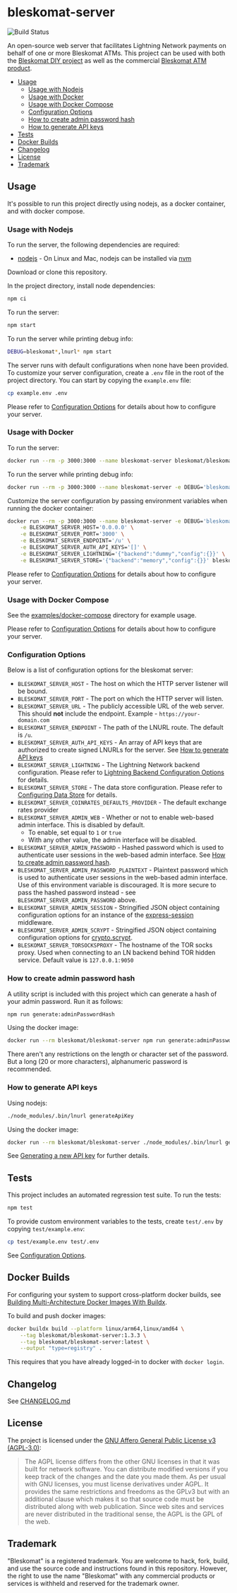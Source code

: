 # bleskomat-server

![Build Status](https://github.com/samotari/bleskomat-server/actions/workflows/tests.yml/badge.svg)

An open-source web server that facilitates Lightning Network payments on behalf of one or more Bleskomat ATMs. This project can be used with both the [Bleskomat DIY project](https://github.com/samotari/bleskomat-diy) as well as the commercial [Bleskomat ATM product](https://www.bleskomat.com).

* [Usage](#usage)
	* [Usage with Nodejs](#usage-with-nodejs)
	* [Usage with Docker](#usage-with-docker)
	* [Usage with Docker Compose](#usage-with-docker-compose)
	* [Configuration Options](#configuration-options)
	* [How to create admin password hash](#how-to-create-admin-password-hash)
	* [How to generate API keys](#how-to-generate-api-keys)
* [Tests](#tests)
* [Docker Builds](#docker-builds)
* [Changelog](#changelog)
* [License](#license)
* [Trademark](#trademark)


## Usage

It's possible to run this project directly using nodejs, as a docker container, and with docker compose.


### Usage with Nodejs

To run the server, the following dependencies are required:

* [nodejs](https://nodejs.org/) - On Linux and Mac, nodejs can be installed via [nvm](https://github.com/creationix/nvm)

Download or clone this repository.

In the project directory, install node dependencies:
```bash
npm ci
```

To run the server:
```bash
npm start
```

To run the server while printing debug info:
```bash
DEBUG=bleskomat*,lnurl* npm start
```

The server runs with default configurations when none have been provided. To customize your server configuration, create a `.env` file in the root of the project directory. You can start by copying the `example.env` file:
```bash
cp example.env .env
```
Please refer to [Configuration Options](#configuration-options) for details about how to configure your server.


### Usage with Docker

To run the server:
```bash
docker run --rm -p 3000:3000 --name bleskomat-server bleskomat/bleskomat-server
```

To run the server while printing debug info:
```bash
docker run --rm -p 3000:3000 --name bleskomat-server -e DEBUG='bleskomat*,lnurl*' bleskomat/bleskomat-server
```

Customize the server configuration by passing environment variables when running the docker container:
```bash
docker run --rm -p 3000:3000 --name bleskomat-server -e DEBUG='bleskomat*,lnurl*' \
	-e BLESKOMAT_SERVER_HOST='0.0.0.0' \
	-e BLESKOMAT_SERVER_PORT='3000' \
	-e BLESKOMAT_SERVER_ENDPOINT='/u' \
	-e BLESKOMAT_SERVER_AUTH_API_KEYS='[]' \
	-e BLESKOMAT_SERVER_LIGHTNING='{"backend":"dummy","config":{}}' \
	-e BLESKOMAT_SERVER_STORE='{"backend":"memory","config":{}}' bleskomat/bleskomat-server
```
Please refer to [Configuration Options](#configuration-options) for details about how to configure your server.


### Usage with Docker Compose

See the [examples/docker-compose](https://github.com/samotari/bleskomat-server/blob/master/examples/docker-compose) directory for example usage.

Please refer to [Configuration Options](#configuration-options) for details about how to configure your server.


### Configuration Options

Below is a list of configuration options for the bleskomat server:
* `BLESKOMAT_SERVER_HOST` - The host on which the HTTP server listener will be bound.
* `BLESKOMAT_SERVER_PORT` - The port on which the HTTP server will listen.
* `BLESKOMAT_SERVER_URL` - The publicly accessible URL of the web server. This should __not__ include the endpoint. Example - `https://your-domain.com`
* `BLESKOMAT_SERVER_ENDPOINT` - The path of the LNURL route. The default is `/u`.
* `BLESKOMAT_SERVER_AUTH_API_KEYS` - An array of API keys that are authorized to create signed LNURLs for the server. See [How to generate API keys](#how-to-generate-api-keys)
* `BLESKOMAT_SERVER_LIGHTNING` - The Lightning Network backend configuration. Please refer to [Lightning Backend Configuration Options](https://github.com/chill117/lnurl-node#lightning-backend-configuration-options) for details.
* `BLESKOMAT_SERVER_STORE` - The data store configuration. Please refer to [Configuring Data Store](https://github.com/chill117/lnurl-node#configuring-data-store) for details.
* `BLESKOMAT_SERVER_COINRATES_DEFAULTS_PROVIDER` - The default exchange rates provider
* `BLESKOMAT_SERVER_ADMIN_WEB` - Whether or not to enable web-based admin interface. This is disabled by default.
	* To enable, set equal to `1` or `true`
	* With any other value, the admin interface will be disabled.
* `BLESKOMAT_SERVER_ADMIN_PASSWORD` - Hashed password which is used to authenticate user sessions in the web-based admin interface. See [How to create admin password hash](#how-to-create-admin-password-hash).
* `BLESKOMAT_SERVER_ADMIN_PASSWORD_PLAINTEXT` - Plaintext password which is used to authenticate user sessions in the web-based admin interface. Use of this environment variable is discouraged. It is more secure to pass the hashed password instead - see `BLESKOMAT_SERVER_ADMIN_PASSWORD` above.
* `BLESKOMAT_SERVER_ADMIN_SESSION` - Stringified JSON object containing configuration options for an instance of the [express-session](https://github.com/expressjs/session#api) middleware.
* `BLESKOMAT_SERVER_ADMIN_SCRYPT` - Stringified JSON object containing configuration options for [crypto.scrypt](https://nodejs.org/docs/latest-v12.x/api/crypto.html#crypto_crypto_scrypt_password_salt_keylen_options_callback).
* `BLESKOMAT_SERVER_TORSOCKSPROXY` - The hostname of the TOR socks proxy. Used when connecting to an LN backend behind TOR hidden service. Default value is `127.0.0.1:9050`


### How to create admin password hash

A utility script is included with this project which can generate a hash of your admin password. Run it as follows:
```bash
npm run generate:adminPasswordHash
```

Using the docker image:
```bash
docker run --rm bleskomat/bleskomat-server npm run generate:adminPasswordHash -- <PASSWORD>
```

There aren't any restrictions on the length or character set of the password. But a long (20 or more characters), alphanumeric password is recommended.


### How to generate API keys

Using nodejs:
```bash
./node_modules/.bin/lnurl generateApiKey
```

Using the docker image:
```bash
docker run --rm bleskomat/bleskomat-server ./node_modules/.bin/lnurl generateApiKey
```

See [Generating a new API key](https://github.com/chill117/lnurl-node#generating-a-new-api-key) for further details.


## Tests

This project includes an automated regression test suite. To run the tests:
```bash
npm test
```
To provide custom environment variables to the tests, create `test/.env` by copying `test/example.env`:
```bash
cp test/example.env test/.env
```
See [Configuration Options](#configuration-options).


## Docker Builds

For configuring your system to support cross-platform docker builds, see [Building Multi-Architecture Docker Images With Buildx](https://medium.com/@artur.klauser/building-multi-architecture-docker-images-with-buildx-27d80f7e2408).

To build and push docker images:
```bash
docker buildx build --platform linux/arm64,linux/amd64 \
	--tag bleskomat/bleskomat-server:1.3.3 \
	--tag bleskomat/bleskomat-server:latest \
	--output "type=registry" .
```
This requires that you have already logged-in to docker with `docker login`.


## Changelog

See [CHANGELOG.md](https://github.com/samotari/bleskomat-server/blob/master/CHANGELOG.md)


## License

The project is licensed under the [GNU Affero General Public License v3 (AGPL-3.0)](https://tldrlegal.com/license/gnu-affero-general-public-license-v3-(agpl-3.0)):
> The AGPL license differs from the other GNU licenses in that it was built for network software. You can distribute modified versions if you keep track of the changes and the date you made them. As per usual with GNU licenses, you must license derivatives under AGPL. It provides the same restrictions and freedoms as the GPLv3 but with an additional clause which makes it so that source code must be distributed along with web publication. Since web sites and services are never distributed in the traditional sense, the AGPL is the GPL of the web.


## Trademark

"Bleskomat" is a registered trademark. You are welcome to hack, fork, build, and use the source code and instructions found in this repository. However, the right to use the name "Bleskomat" with any commercial products or services is withheld and reserved for the trademark owner.
